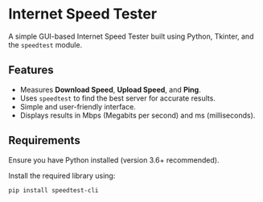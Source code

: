 # Internet Speed Tester

A simple GUI-based Internet Speed Tester built using Python, Tkinter, and the `speedtest` module.

## Features
- Measures **Download Speed**, **Upload Speed**, and **Ping**.
- Uses `speedtest` to find the best server for accurate results.
- Simple and user-friendly interface.
- Displays results in Mbps (Megabits per second) and ms (milliseconds).

## Requirements
Ensure you have Python installed (version 3.6+ recommended).  

Install the required library using:
```bash
pip install speedtest-cli
